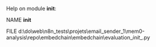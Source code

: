Help on module __init__:

NAME
    __init__

FILE
    d:\do\web\n8n_tests\projets\email_sender_1\mem0-analysis\repo\embedchain\embedchain\evaluation\__init__.py


